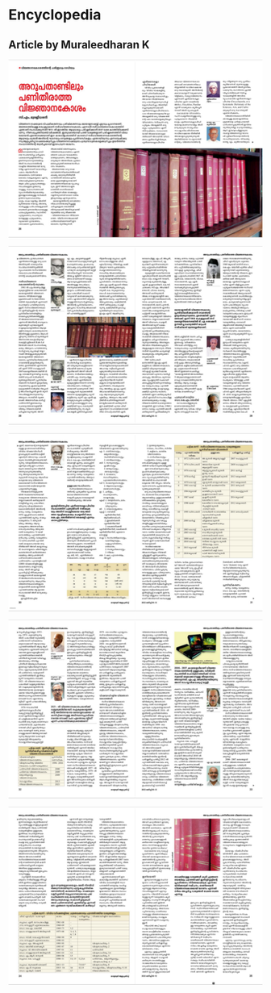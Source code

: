 # Encyclopedia

## Article by Muraleedharan K

![](<../.gitbook/assets/image (123).png>)

![](<../.gitbook/assets/image (121) (1) (1).png>)

![](<../.gitbook/assets/image (125) (1).png>)

![](<../.gitbook/assets/image (124).png>)

![](<../.gitbook/assets/image (120) (1).png>)
